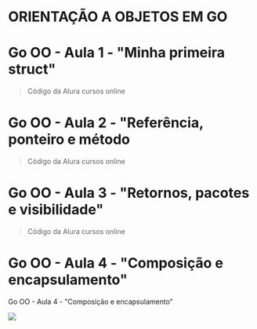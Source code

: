 # ORIENTAÇÃO A OBJETOS EM GO

# Go OO - Aula 1 - "Minha primeira struct"
> Código da Alura cursos online

# Go OO - Aula 2 - "Referência, ponteiro e método
> Código da Alura cursos online

# Go OO - Aula 3 - "Retornos, pacotes e visibilidade"
> Código da Alura cursos online

# Go OO - Aula 4 - "Composição e encapsulamento"
Go OO - Aula 4 - "Composição e encapsulamento"

![](/go_alura_logo.png)



